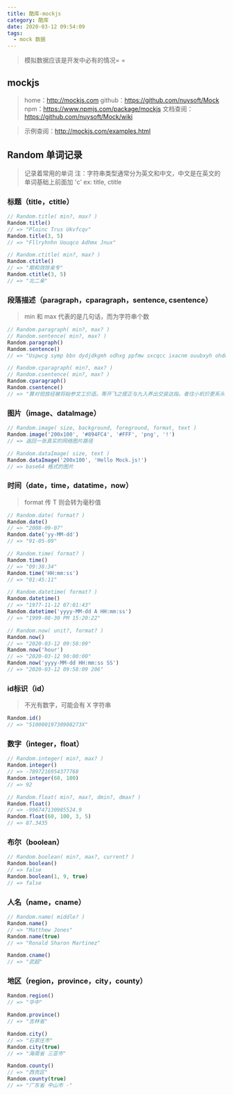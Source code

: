 ```yaml
---
title: 酷库-mockjs
category: 酷库
date: 2020-03-12 09:54:09
tags:
  - mock 数据
---
```


> 模拟数据应该是开发中必有的情况= =

## mockjs
> home：http://mockjs.com
> github：https://github.com/nuysoft/Mock
> npm：https://www.npmjs.com/package/mockjs
> 文档查阅：https://github.com/nuysoft/Mock/wiki

> 示例查阅：http://mockjs.com/examples.html

## Random 单词记录
> 记录着常用的单词
> 注：字符串类型通常分为英文和中文，中文是在英文的单词基础上前面加 'c'
> ex: title, ctitle

### 标题（title，ctitle）
```javascript
// Random.title( min?, max? )
Random.title()
// => "Ploinc Trus Ukvfcqv"
Random.title(3, 5)
// => "Fllryhnhn Uouqco Adhmx Jnux"

// Random.ctitle( min?, max? )
Random.ctitle()
// => "期和效除亲专"
Random.ctitle(3, 5)
// => "北二亲"
```

### 段落描述（paragraph，cparagraph，sentence, csentence）
> min 和 max 代表的是几句话，而为字符串个数

```javascript
// Random.paragraph( min?, max? )
// Random.sentence( min?, max? )
Random.paragraph()
Random.sentence()
// => "Uspwcg symp bbn dydjdkgmh odhxg ppfmw sxcqcc ixacnm ouubxyh ohdq hdnytokmq jpekjv sgfodecmp."

// Random.cparagraph( min?, max? )
// Random.csentence( min?, max? )
Random.cparagraph()
Random.csentence()
// => "算对但放经被将始参文工价适。等开飞之提正与九入养出交装达指。者住小机价更系头日体活七你马王报设。保车技置思走少必问样总主米时四选群土。"
```

### 图片（image、dataImage）
```javascript
// Random.image( size, background, foreground, format, text )
Random.image('200x100', '#894FC4', '#FFF', 'png', '!')
// => 返回一张真实的网络图片路径

// Random.dataImage( size, text )
Random.dataImage('200x100', 'Hello Mock.js!')
// => base64 格式的图片
```

### 时间（date，time，datatime，now）
> format 传 T 则会转为毫秒值

```javascript
// Random.date( format? )
Random.date()
// => "2008-09-07"
Random.date('yy-MM-dd')
// => "91-05-09"

// Random.time( format? )
Random.time()
// => "09:38:34"
Random.time('HH:mm:ss')
// => "01:45:11"

// Random.datetime( format? )
Random.datetime()
// => "1977-11-12 07:01:43"
Random.datetime('yyyy-MM-dd A HH:mm:ss')
// => "1999-08-30 PM 15:20:22"

// Random.now( unit?, format? )
Random.now()
// => "2020-03-12 09:58:09"
Random.now('hour')
// => "2020-03-12 90:00:00"
Random.now('yyyy-MM-dd HH:mm:ss SS')
// => "2020-03-12 09:58:09 206"
```

### id标识（id）
> 不光有数字，可能会有 X 字符串
```javascript
Random.id()
// => "51000019730908273X"
```

### 数字（integer，float）
```javascript
// Random.integer( min?, max? )
Random.integer()
// => -7897216954377768
Random.integer(60, 100)
// => 92

// Random.float( min?, max?, dmin?, dmax? )
Random.float()
// => -996747130985524.9
Random.float(60, 100, 3, 5)
// => 87.3435
```

### 布尔（boolean）
```javascript
// Random.boolean( min?, max?, current? )
Random.boolean()
// => false
Random.boolean(1, 9, true)
// => false
```

### 人名（name，cname）
```javascript
// Random.name( middle? )
Random.name()
// => "Matthew Jones"
Random.name(true)
// => "Ronald Sharon Martinez"

Random.cname()
// => "武超"
```

### 地区（region，province，city，county）
```javascript
Random.region()
// => "华中"

Random.province()
// => "吉林省"

Random.city()
// => "石家庄市"
Random.city(true)
// => "海南省 三亚市"

Random.county()
// => "西贡区"
Random.county(true)
// => "广东省 中山市 -"
```
